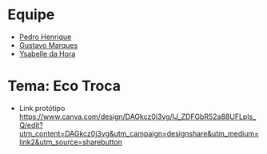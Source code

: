 # Equipe

- [Pedro Henrique](https://github.com/Pedro9185)<br>
- [Gustavo Marques](https://github.com/guztamq)<br>
- [Ysabelle da Hora](https://github.com/ysabelleeee)<br>


# Tema: Eco Troca


- Link protótipo https://www.canva.com/design/DAGkcz0j3vg/IJ_ZDFGbR52a88UFLpls_Q/edit?utm_content=DAGkcz0j3vg&utm_campaign=designshare&utm_medium=link2&utm_source=sharebutton
